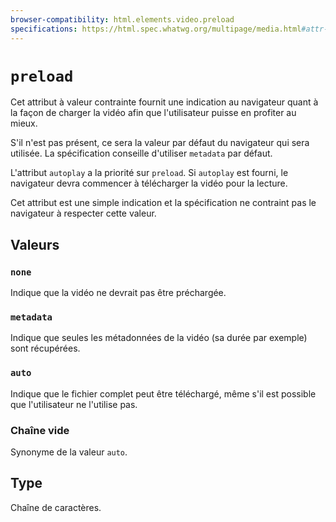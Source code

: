 ```yaml
---
browser-compatibility: html.elements.video.preload
specifications: https://html.spec.whatwg.org/multipage/media.html#attr-media-preload
---
```


# `preload`

Cet attribut à valeur contrainte fournit une indication au navigateur quant à la façon de charger la vidéo afin que l'utilisateur puisse en profiter au mieux.

S'il n'est pas présent, ce sera la valeur par défaut du navigateur qui sera utilisée. La spécification conseille d'utiliser `metadata` par défaut.

L'attribut `autoplay` a la priorité sur `preload`. Si `autoplay` est fourni, le navigateur devra commencer à télécharger la vidéo pour la lecture.

Cet attribut est une simple indication et la spécification ne contraint pas le navigateur à respecter cette valeur.

## Valeurs

### `none`

Indique que la vidéo ne devrait pas être préchargée.

### `metadata`

Indique que seules les métadonnées de la vidéo (sa durée par exemple) sont récupérées.

### `auto`

Indique que le fichier complet peut être téléchargé, même s'il est possible que l'utilisateur ne l'utilise pas.

### Chaîne vide

Synonyme de la valeur `auto`.

## Type

Chaîne de caractères.
